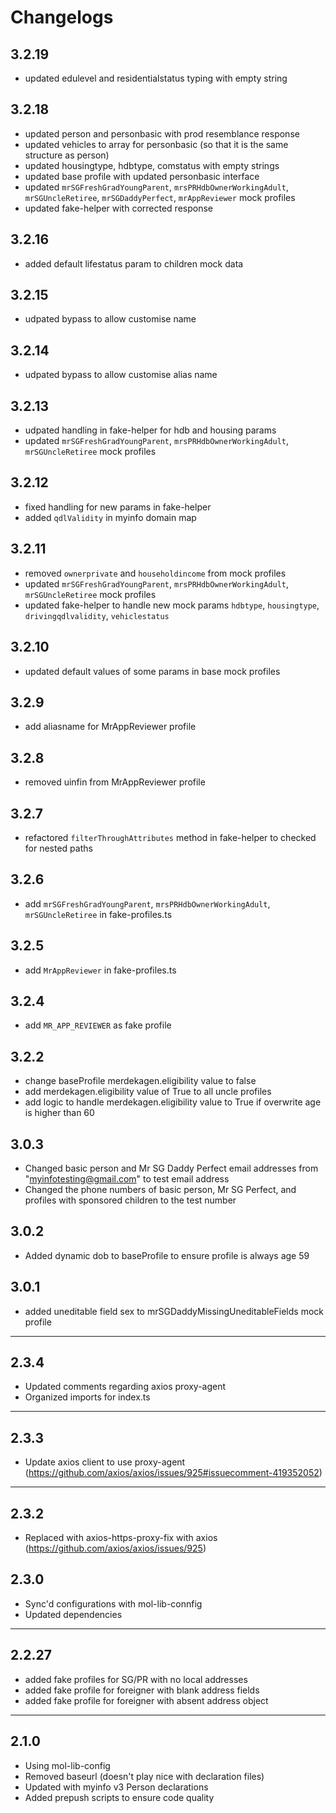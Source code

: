 # Changelogs

## 3.2.19
- updated edulevel and residentialstatus typing with empty string

## 3.2.18
- updated person and personbasic with prod resemblance response
- updated vehicles to array for personbasic (so that it is the same structure as person)
- updated housingtype, hdbtype, comstatus with empty strings
- updated base profile with updated personbasic interface
- updated `mrSGFreshGradYoungParent`, `mrsPRHdbOwnerWorkingAdult`, `mrSGUncleRetiree`, `mrSGDaddyPerfect`, `mrAppReviewer` mock profiles
- updated fake-helper with corrected response

## 3.2.16
- added default lifestatus param to children mock data

## 3.2.15
- udpated bypass to allow customise name

## 3.2.14
- udpated bypass to allow customise alias name

## 3.2.13
- udpated handling in fake-helper for hdb and housing params
- updated `mrSGFreshGradYoungParent`, `mrsPRHdbOwnerWorkingAdult`, `mrSGUncleRetiree` mock profiles

## 3.2.12
- fixed handling for new params in fake-helper
- added `qdlValidity` in myinfo domain map

## 3.2.11
- removed `ownerprivate` and `householdincome` from mock profiles
- updated `mrSGFreshGradYoungParent`, `mrsPRHdbOwnerWorkingAdult`, `mrSGUncleRetiree` mock profiles
- updated fake-helper to handle new mock params `hdbtype`, `housingtype`, `drivingqdlvalidity`, `vehiclestatus`

## 3.2.10
- updated default values of some params in base mock profiles

## 3.2.9
- add aliasname for MrAppReviewer profile

## 3.2.8
- removed uinfin from MrAppReviewer profile

## 3.2.7
- refactored `filterThroughAttributes` method in fake-helper to checked for nested paths

## 3.2.6
- add `mrSGFreshGradYoungParent`, `mrsPRHdbOwnerWorkingAdult`, `mrSGUncleRetiree` in fake-profiles.ts

## 3.2.5
- add `MrAppReviewer` in fake-profiles.ts

## 3.2.4
- add `MR_APP_REVIEWER` as fake profile

## 3.2.2
- change baseProfile merdekagen.eligibility value to false
- add merdekagen.eligibility value of True to all uncle profiles
- add logic to handle merdekagen.eligibility value to True if overwrite age is higher than 60

## 3.0.3
- Changed basic person and Mr SG Daddy Perfect email addresses from "myinfotesting@gmail.com" to test email address
- Changed the phone numbers of basic person, Mr SG Perfect, and profiles with sponsored children to the test number

## 3.0.2
- Added dynamic dob to baseProfile to ensure profile is always age 59

## 3.0.1

- added uneditable field sex to mrSGDaddyMissingUneditableFields mock profile

---

## 2.3.4

- Updated comments regarding axios proxy-agent
- Organized imports for index.ts

---

## 2.3.3

- Update axios client to use proxy-agent (https://github.com/axios/axios/issues/925#issuecomment-419352052)

---

## 2.3.2

- Replaced with axios-https-proxy-fix with axios (https://github.com/axios/axios/issues/925)

## 2.3.0

- Sync'd configurations with mol-lib-connfig
- Updated dependencies

---

## 2.2.27

- added fake profiles for SG/PR with no local addresses
- added fake profile for foreigner with blank address fields
- added fake profile for foreigner with absent address object

---

## 2.1.0

- Using mol-lib-config
- Removed baseurl (doesn't play nice with declaration files)
- Updated with myinfo v3 Person declarations
- Added prepush scripts to ensure code quality
